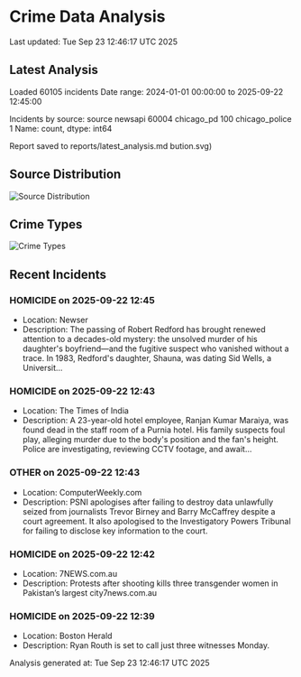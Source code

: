 # Crime Data Analysis
Last updated: Tue Sep 23 12:46:17 UTC 2025

## Latest Analysis

Loaded 60105 incidents
Date range: 2024-01-01 00:00:00 to 2025-09-22 12:45:00

Incidents by source:
source
newsapi           60004
chicago_pd          100
chicago_police        1
Name: count, dtype: int64

Report saved to reports/latest_analysis.md
bution.svg)

## Source Distribution
![Source Distribution](images/source_distribution.svg)

## Crime Types
![Crime Types](images/crime_types.svg)

## Recent Incidents

### HOMICIDE on 2025-09-22 12:45
- Location: Newser
- Description: The passing of Robert Redford has brought renewed attention to a decades-old mystery: the unsolved murder of his daughter's boyfriend—and the fugitive suspect who vanished without a trace. In 1983, Redford's daughter, Shauna, was dating Sid Wells, a Universit…


### HOMICIDE on 2025-09-22 12:43
- Location: The Times of India
- Description: A 23-year-old hotel employee, Ranjan Kumar Maraiya, was found dead in the staff room of a Purnia hotel. His family suspects foul play, alleging murder due to the body's position and the fan's height. Police are investigating, reviewing CCTV footage, and await…


### OTHER on 2025-09-22 12:43
- Location: ComputerWeekly.com
- Description: PSNI apologises after failing to destroy data unlawfully seized from journalists Trevor Birney and Barry McCaffrey despite a court agreement. It also apologised to the Investigatory Powers Tribunal for failing to disclose key information to the court.


### HOMICIDE on 2025-09-22 12:42
- Location: 7NEWS.com.au
- Description: Protests after shooting kills three transgender women in Pakistan’s largest city7news.com.au


### HOMICIDE on 2025-09-22 12:39
- Location: Boston Herald
- Description: Ryan Routh is set to call just three witnesses Monday.

Analysis generated at: Tue Sep 23 12:46:17 UTC 2025
